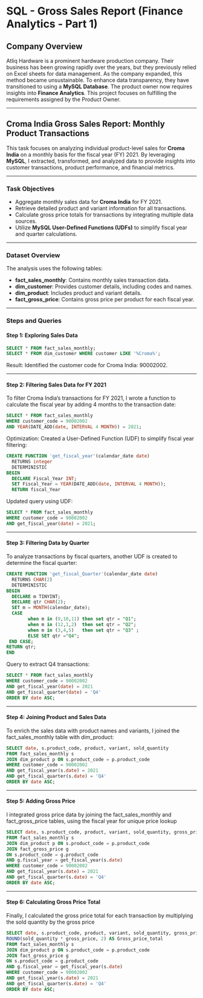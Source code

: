 # SQL - Gross Sales Report (Finance Analytics - Part 1) 

## Company Overview

Atliq Hardware is a prominent hardware production company. Their business has been growing rapidly over the years, but they previously relied on Excel sheets for data management. As the company expanded, this method became unsustainable. To enhance data transparency, they have transitioned to using a **MySQL Database**. The product owner now requires insights into **Finance Analytics**. This project focuses on fulfilling the requirements assigned by the Product Owner.

---

##  Croma India Gross Sales Report: Monthly Product Transactions

This task focuses on analyzing individual product-level sales for **Croma India** on a monthly basis for the fiscal year (FY) 2021. By leveraging **MySQL**, I extracted, transformed, and analyzed data to provide insights into customer transactions, product performance, and financial metrics.

---

### Task Objectives

- Aggregate monthly sales data for **Croma India** for FY 2021.
- Retrieve detailed product and variant information for all transactions.
- Calculate gross price totals for transactions by integrating multiple data sources.
- Utilize **MySQL User-Defined Functions (UDFs)** to simplify fiscal year and quarter calculations.

---

### Dataset Overview

The analysis uses the following tables:

- **fact_sales_monthly**: Contains monthly sales transaction data.
- **dim_customer**: Provides customer details, including codes and names.
- **dim_product**: Includes product and variant details.
- **fact_gross_price**: Contains gross price per product for each fiscal year.

---

### Steps and Queries


#### Step 1: Exploring Sales Data

```sql
SELECT * FROM fact_sales_monthly;
SELECT * FROM dim_customer WHERE customer LIKE '%Croma%';
```

Result: Identified the customer code for Croma India: 90002002.

---

#### Step 2: Filtering Sales Data for FY 2021

To filter Croma India’s transactions for FY 2021, I wrote a function
to calculate the fiscal year by adding 4 months to the transaction date:

```sql
SELECT * FROM fact_sales_monthly 
WHERE customer_code = 90002002 
AND YEAR(DATE_ADD(date, INTERVAL 4 MONTH)) = 2021;
```

Optimization: Created a User-Defined Function (UDF) to simplify fiscal year filtering:

```sql
CREATE FUNCTION 'get_fiscal_year'(calendar_date date)
  RETURNS integer
  DETERMINISTIC
BEGIN
  DECLARE Fiscal_Year INT;
  SET Fiscal_Year = YEAR(DATE_ADD(date, INTERVAL 4 MONTH));
  RETURN fiscal_Year
```

Updated query using UDF:

```sql
SELECT * FROM fact_sales_monthly 
WHERE customer_code = 90002002 
AND get_fiscal_year(date) = 2021;
```

---

#### Step 3: Filtering Data by Quarter

To analyze transactions by fiscal quarters, another UDF is created to determine the fiscal quarter:

```sql
CREATE FUNCTION 'get_fiscal_Quarter'(calendar_date date)
  RETURNS CHAR(2)
  DETERMINISTIC
BEGIN
  DECLARE m TINYINT;
  DECLARE qtr CHAR(2);
  SET m = MONTH(calendar_date);
  CASE
        when m in (9,10,11) then set qtr = "Q1";
        when m in (12,1,2)  then set qtr = "Q2";
        when m in (3,4,5)   then set qtr = "Q3" ;
        ELSE SET qtr ="Q4";
 END CASE;
RETURN qtr;
END
```


Query to extract Q4 transactions:

```sql
SELECT * FROM fact_sales_monthly 
WHERE customer_code = 90002002 
AND get_fiscal_year(date) = 2021 
AND get_fiscal_quarter(date) = 'Q4'
ORDER BY date ASC;
```
---

#### Step 4: Joining Product and Sales Data

To enrich the sales data with product names and variants, I joined the fact_sales_monthly table with dim_product:

```sql
SELECT date, s.product_code, product, variant, sold_quantity
FROM fact_sales_monthly s
JOIN dim_product p ON s.product_code = p.product_code
WHERE customer_code = 90002002 
AND get_fiscal_year(s.date) = 2021 
AND get_fiscal_quarter(s.date) = 'Q4'
ORDER BY date ASC;
```

---

#### Step 5: Adding Gross Price

I integrated gross price data by joining the fact_sales_monthly and fact_gross_price tables, using the fiscal year for unique price lookup

```sql
SELECT date, s.product_code, product, variant, sold_quantity, gross_price
FROM fact_sales_monthly s
JOIN dim_product p ON s.product_code = p.product_code
JOIN fact_gross_price g 
ON s.product_code = g.product_code 
AND g.fiscal_year = get_fiscal_year(s.date)
WHERE customer_code = 90002002 
AND get_fiscal_year(s.date) = 2021 
AND get_fiscal_quarter(s.date) = 'Q4'
ORDER BY date ASC;
```
---

#### Step 6: Calculating Gross Price Total

Finally, I calculated the gross price total for each transaction by multiplying the sold quantity by the gross price

```sql
SELECT date, s.product_code, product, variant, sold_quantity, gross_price, 
ROUND(sold_quantity * gross_price, 2) AS Gross_price_total
FROM fact_sales_monthly s
JOIN dim_product p ON s.product_code = p.product_code
JOIN fact_gross_price g 
ON s.product_code = g.product_code 
AND g.fiscal_year = get_fiscal_year(s.date)
WHERE customer_code = 90002002 
AND get_fiscal_year(s.date) = 2021 
AND get_fiscal_quarter(s.date) = 'Q4'
ORDER BY date ASC;
```
  
